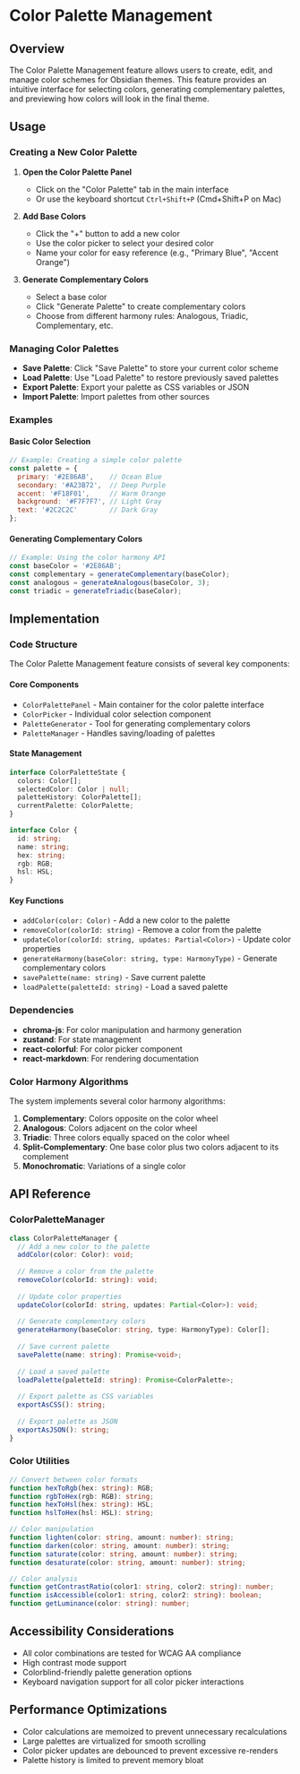 # Color Palette Management

## Overview

The Color Palette Management feature allows users to create, edit, and manage color schemes for Obsidian themes. This feature provides an intuitive interface for selecting colors, generating complementary palettes, and previewing how colors will look in the final theme.

## Usage

### Creating a New Color Palette

1. **Open the Color Palette Panel**
   - Click on the "Color Palette" tab in the main interface
   - Or use the keyboard shortcut `Ctrl+Shift+P` (Cmd+Shift+P on Mac)

2. **Add Base Colors**
   - Click the "+" button to add a new color
   - Use the color picker to select your desired color
   - Name your color for easy reference (e.g., "Primary Blue", "Accent Orange")

3. **Generate Complementary Colors**
   - Select a base color
   - Click "Generate Palette" to create complementary colors
   - Choose from different harmony rules: Analogous, Triadic, Complementary, etc.

### Managing Color Palettes

- **Save Palette**: Click "Save Palette" to store your current color scheme
- **Load Palette**: Use "Load Palette" to restore previously saved palettes
- **Export Palette**: Export your palette as CSS variables or JSON
- **Import Palette**: Import palettes from other sources

### Examples

#### Basic Color Selection
```javascript
// Example: Creating a simple color palette
const palette = {
  primary: '#2E86AB',    // Ocean Blue
  secondary: '#A23B72',  // Deep Purple
  accent: '#F18F01',     // Warm Orange
  background: '#F7F7F7', // Light Gray
  text: '#2C2C2C'        // Dark Gray
};
```

#### Generating Complementary Colors
```javascript
// Example: Using the color harmony API
const baseColor = '#2E86AB';
const complementary = generateComplementary(baseColor);
const analogous = generateAnalogous(baseColor, 3);
const triadic = generateTriadic(baseColor);
```

## Implementation

### Code Structure

The Color Palette Management feature consists of several key components:

#### Core Components
- `ColorPalettePanel` - Main container for the color palette interface
- `ColorPicker` - Individual color selection component
- `PaletteGenerator` - Tool for generating complementary colors
- `PaletteManager` - Handles saving/loading of palettes

#### State Management
```typescript
interface ColorPaletteState {
  colors: Color[];
  selectedColor: Color | null;
  paletteHistory: ColorPalette[];
  currentPalette: ColorPalette;
}

interface Color {
  id: string;
  name: string;
  hex: string;
  rgb: RGB;
  hsl: HSL;
}
```

#### Key Functions
- `addColor(color: Color)` - Add a new color to the palette
- `removeColor(colorId: string)` - Remove a color from the palette
- `updateColor(colorId: string, updates: Partial<Color>)` - Update color properties
- `generateHarmony(baseColor: string, type: HarmonyType)` - Generate complementary colors
- `savePalette(name: string)` - Save current palette
- `loadPalette(paletteId: string)` - Load a saved palette

### Dependencies

- **chroma-js**: For color manipulation and harmony generation
- **zustand**: For state management
- **react-colorful**: For color picker component
- **react-markdown**: For rendering documentation

### Color Harmony Algorithms

The system implements several color harmony algorithms:

1. **Complementary**: Colors opposite on the color wheel
2. **Analogous**: Colors adjacent on the color wheel
3. **Triadic**: Three colors equally spaced on the color wheel
4. **Split-Complementary**: One base color plus two colors adjacent to its complement
5. **Monochromatic**: Variations of a single color

## API Reference

### ColorPaletteManager

```typescript
class ColorPaletteManager {
  // Add a new color to the palette
  addColor(color: Color): void;
  
  // Remove a color from the palette
  removeColor(colorId: string): void;
  
  // Update color properties
  updateColor(colorId: string, updates: Partial<Color>): void;
  
  // Generate complementary colors
  generateHarmony(baseColor: string, type: HarmonyType): Color[];
  
  // Save current palette
  savePalette(name: string): Promise<void>;
  
  // Load a saved palette
  loadPalette(paletteId: string): Promise<ColorPalette>;
  
  // Export palette as CSS variables
  exportAsCSS(): string;
  
  // Export palette as JSON
  exportAsJSON(): string;
}
```

### Color Utilities

```typescript
// Convert between color formats
function hexToRgb(hex: string): RGB;
function rgbToHex(rgb: RGB): string;
function hexToHsl(hex: string): HSL;
function hslToHex(hsl: HSL): string;

// Color manipulation
function lighten(color: string, amount: number): string;
function darken(color: string, amount: number): string;
function saturate(color: string, amount: number): string;
function desaturate(color: string, amount: number): string;

// Color analysis
function getContrastRatio(color1: string, color2: string): number;
function isAccessible(color1: string, color2: string): boolean;
function getLuminance(color: string): number;
```

## Accessibility Considerations

- All color combinations are tested for WCAG AA compliance
- High contrast mode support
- Colorblind-friendly palette generation options
- Keyboard navigation support for all color picker interactions

## Performance Optimizations

- Color calculations are memoized to prevent unnecessary recalculations
- Large palettes are virtualized for smooth scrolling
- Color picker updates are debounced to prevent excessive re-renders
- Palette history is limited to prevent memory bloat